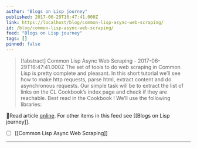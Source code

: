 ```yaml
---
author: "Blogs on Lisp journey"
published: 2017-06-29T16:47:41.000Z
link: https://localhost/blog/common-lisp-async-web-scraping/
id: /blog/common-lisp-async-web-scraping/
feed: "Blogs on Lisp journey"
tags: []
pinned: false
---
```

> [!abstract] Common Lisp Async Web Scraping - 2017-06-29T16:47:41.000Z
> The set of tools to do web scraping in Common Lisp is pretty complete and pleasant. In this short tutorial we’ll see how to make http requests, parse html, extract content and do asynchronous requests. Our simple task will be to extract the list of links on the CL Cookbook’s index page and check if they are reachable. Best read in the Cookbook ! We’ll use the following libraries:

🔗Read article [online](https://localhost/blog/common-lisp-async-web-scraping/). For other items in this feed see [[Blogs on Lisp journey]].

- [ ] [[Common Lisp Async Web Scraping]]
- - -


